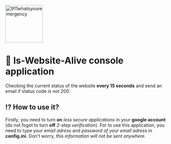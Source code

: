 [<img alt="911whatsyouremergency" src="https://github.com/911whatsyouremergency.png" width="117">](https://github.com/911whatsyouremergency)
# 📧 Is-Website-Alive console application
Checking the current status of the website **every 15 seconds** and send an email if status code *is not 200*.
## :interrobang: How to use it?
Firstly, you need to turn **on** *less secure applications* in your **google account** (do not fogot to turn **off** *2-step verification*).
For to use this application, you need to type your *email adress* and *password of your email adress* in **config.ini**.
Don't worry, *this information will not be sent anywhere.*

